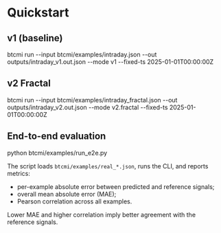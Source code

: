 # Quickstart
## v1 (baseline)
btcmi run --input btcmi/examples/intraday.json --out outputs/intraday_v1.out.json --mode v1 --fixed-ts 2025-01-01T00:00:00Z
## v2 Fractal
btcmi run --input btcmi/examples/intraday_fractal.json --out outputs/intraday_v2.out.json --mode v2.fractal --fixed-ts 2025-01-01T00:00:00Z
## End-to-end evaluation
python btcmi/examples/run_e2e.py

The script loads `btcmi/examples/real_*.json`, runs the CLI, and reports metrics:
* per-example absolute error between predicted and reference signals;
* overall mean absolute error (MAE);
* Pearson correlation across all examples.

Lower MAE and higher correlation imply better agreement with the reference signals.
